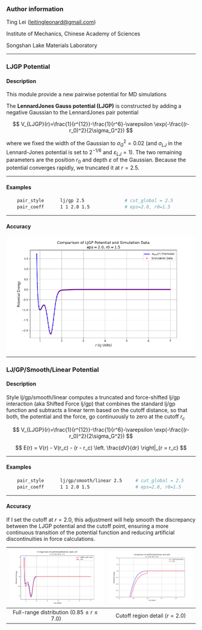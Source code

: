 ### Author information

Ting Lei (<leitingleonard@gmail.com>)

Institute of Mechanics, Chinese Academy of Sciences

Songshan Lake Materials Laboratory

----

### LJGP Potential

#### Description

This module provide a new pairwise potential for MD simulations

The **LennardJones Gauss potential (LJGP)** is constructed by adding a negative Gaussian to the LennardJones pair potential

$$
V_{LJGP}(r)=\frac{1}{r^{12}}-\frac{1}{r^6}-\varepsilon \exp(-\frac{(r-r_0)^2}{2\sigma_G^2})
$$

where we fixed the width of the Gaussian to $\sigma_G^2=0.02$  (and $\sigma_{LJ}$ in the  Lennard-Jones potential is set to $2^{-1/6}$ and $\varepsilon_{LJ}=1$). The two remaining parameters are the position $r_0$ and depth $\varepsilon$ of the Gaussian. Because the potential converges rapidly, we truncated it at $r=2.5$.

----

#### Examples

```bash
    pair_style      lj/gp 2.5               # cut_global = 2.5
    pair_coeff      1 1 2.0 1.5             # eps=2.0, r0=1.5
```

----

#### Accuracy

![compare](compare.png)

----

### LJ/GP/Smooth/Linear Potential

#### Description

Style lj/gp/smooth/linear computes a truncated and force-shifted lj/gp interaction (aka Shifted Force lj/gp) that combines the standard lj/gp function and subtracts a linear term based on the cutoff distance, so that both, the potential and the force, go continuously to zero at the cutoff $r_c$

$$
V_{LJGP}(r)=\frac{1}{r^{12}}-\frac{1}{r^6}-\varepsilon \exp(-\frac{(r-r_0)^2}{2\sigma_G^2})
$$

$$
E(r) = V(r) - V(r_c) - (r - r_c) \left. \frac{dV}{dr} \right|_{r = r_c}
$$

----

#### Examples

```bash
    pair_style      lj/gp/smooth/linear 2.5     # cut_global = 2.5
    pair_coeff      1 1 2.0 1.5                 # eps=2.0, r0=1.5
```

----

#### Accuracy

If I set the cutoff at $r=2.0$, this adjustment will help smooth the discrepancy between the LJGP potential and the cutoff point, ensuring a more continuous transition of the potential function and reducing artificial discontinuities in force calculations.

| ![compare1](compare1.png) | ![compare2](compare2.png) |
|:-------------------------:|:-------------------------:|
|Full-range distribution ($0.85 ≤ r ≤ 7.0$)|Cutoff region detail ($r=2.0$)|